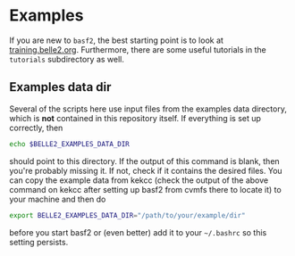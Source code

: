 # Examples

If you are new to `basf2`, the best starting point is to look at
[training.belle2.org](training.belle2.org). Furthermore, there are some
useful tutorials in the `tutorials` subdirectory as well.

## Examples data dir

Several of the scripts here use input files from the examples data directory,
which is **not** contained in this repository itself.
If everything is set up correctly, then

```sh
echo $BELLE2_EXAMPLES_DATA_DIR
```

should point to this directory. If the output of this command is blank, then you're
probably missing it. If not, check if it contains the desired files.
You can copy the example data from kekcc (check the output of the above command
on kekcc after setting up basf2 from cvmfs there to locate it) to your machine
and then do

```sh
export BELLE2_EXAMPLES_DATA_DIR="/path/to/your/example/dir"
```

before you start basf2 or (even better) add it to your `~/.bashrc` so this setting
persists.

